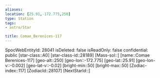 ```yaml
---
aliases: 
location: [25.91,-172.775,250]
type: Station
tags:
- astro/Star

title: Comae_Berenices-117
---
```

SpocWebEntityId: 28041
isDeleted: false
isReadOnly: false
confidential: public
[star-class::A0]
[star-class-id::28189]
[Mass-sol::]
[name::Comae Berenices-117]
[geo-alt::250]
[geo-lon::-172.775]
[geo-lat::25.91]
[geo-lon-v::-0.002]
[geo-lat-v::-0.02]
[bright-min::50]
[bright-max::50]
[Zodiac-index::117]
[ZodiacId::28107]
[NextStarId::]



